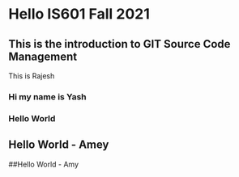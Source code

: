 # Hello IS601 Fall 2021
## This is the introduction to GIT Source Code Management
This is Rajesh
### Hi my name is Yash
### Hello World
## Hello World - Amey
##Hello World - Amy
